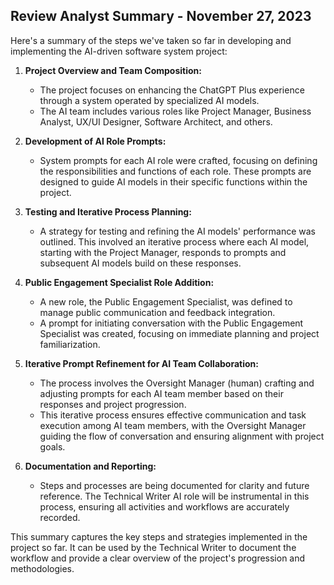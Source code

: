 ## Review Analyst Summary - November 27, 2023

Here's a summary of the steps we've taken so far in developing and implementing the AI-driven software system project:

1. **Project Overview and Team Composition:**
    - The project focuses on enhancing the ChatGPT Plus experience through a system operated by specialized AI models.
    - The AI team includes various roles like Project Manager, Business Analyst, UX/UI Designer, Software Architect, and others.

2. **Development of AI Role Prompts:**
    - System prompts for each AI role were crafted, focusing on defining the responsibilities and functions of each role. These prompts are designed to guide AI models in their specific functions within the project.

3. **Testing and Iterative Process Planning:**
    - A strategy for testing and refining the AI models' performance was outlined. This involved an iterative process where each AI model, starting with the Project Manager, responds to prompts and subsequent AI models build on these responses.

4. **Public Engagement Specialist Role Addition:**
    - A new role, the Public Engagement Specialist, was defined to manage public communication and feedback integration.
    - A prompt for initiating conversation with the Public Engagement Specialist was created, focusing on immediate planning and project familiarization.

5. **Iterative Prompt Refinement for AI Team Collaboration:**
    - The process involves the Oversight Manager (human) crafting and adjusting prompts for each AI team member based on their responses and project progression.
    - This iterative process ensures effective communication and task execution among AI team members, with the Oversight Manager guiding the flow of conversation and ensuring alignment with project goals.

6. **Documentation and Reporting:**
    - Steps and processes are being documented for clarity and future reference. The Technical Writer AI role will be instrumental in this process, ensuring all activities and workflows are accurately recorded.

This summary captures the key steps and strategies implemented in the project so far. It can be used by the Technical Writer to document the workflow and provide a clear overview of the project's progression and methodologies.
